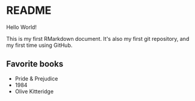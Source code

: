 # README

Hello World!

This is my first RMarkdown document. It's also my first git repository, and my first time using GitHub.

## Favorite books

- Pride & Prejudice
- 1984
- Olive Kitteridge

